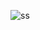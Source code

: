 ![ss](https://user-images.githubusercontent.com/93754343/184529669-e69e8826-9583-42ef-9272-fd771f5206e2.png)
